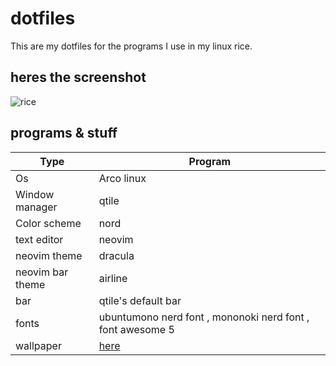 # dotfiles

This are my dotfiles for the programs I use in my linux rice.

## heres the screenshot
![rice](https://github.com/vedang-JammY/dotfiles/-/blob/master/rice1.png)

## programs & stuff

| Type | Program |
| ------ | ------ |
| Os | Arco linux |
| Window manager| qtile |
| Color scheme | nord |
| text editor | neovim |
| neovim theme | dracula |
|  neovim bar theme | airline |
| bar | qtile's default bar |
| fonts | ubuntumono nerd font , mononoki nerd font , font awesome 5 |
| wallpaper| [here](https://gitlab.com/vedang-JammY/wallpapers/-/blob/master/0042.jpg) |
